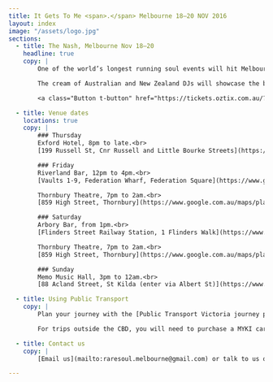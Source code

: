 ```yaml
---
title: It Gets To Me <span>.</span> Melbourne 18–20 NOV 2016
layout: index
image: "/assets/logo.jpg"
sections:
  - title: The Nash, Melbourne Nov 18–20
    headline: true
    copy: |
        One of the world’s longest running soul events will hit Melbourne in 2016, when the city hosts the 19th Australian National Northern Soul Weekender.

        The cream of Australian and New Zealand DJs will showcase the best of their rare soul collections over three spectacular nights in the world’s most liveable city.  You’ll hear traditional Northern soul, R&B, modern and crossover in dedicated rooms—and in the spirit of all weekenders—on original vinyl only.

        <a class="Button t-button" href="https://tickets.oztix.com.au/?Event=62587&utm_source=Oztix&utm_medium=Website">Buy tickets</a>

  - title: Venue dates
    locations: true
    copy: |
        ### Thursday
        Exford Hotel, 8pm to late.<br>
        [199 Russell St, Cnr Russell and Little Bourke Streets](https://www.google.com.au/maps/place/Exford+Hotel/@-37.811781,144.9652553,17z/data=!3m1!4b1!4m5!3m4!1s0x6ad642c977d7cbcb:0x731d751185b0705c!8m2!3d-37.811781!4d144.967444)

        ### Friday
        Riverland Bar, 12pm to 4pm.<br>
        [Vaults 1-9, Federation Wharf, Federation Square](https://www.google.com.au/maps?q=riverland+bar&bav=on.2,or.&bvm=bv.135258522,d.d24&biw=1229&bih=459&um=1&ie=UTF-8&sa=X&sqi=2&ved=0ahUKEwiBm9uGqtHPAhVS1GMKHc60CXQQ_AUIBigB)

        Thornbury Theatre, 7pm to 2am.<br>
        [859 High Street, Thornbury](https://www.google.com.au/maps/place/The+Thornbury+Theatre/@-37.7547037,144.9989444,17z/data=!3m1!4b1!4m5!3m4!1s0x6ad6448bc284a573:0x6dc4e3e442bffe70!8m2!3d-37.7547037!4d145.0011331)

        ### Saturday
        Arbory Bar, from 1pm.<br>
        [Flinders Street Railway Station, 1 Flinders Walk](https://www.google.com.au/maps/place/Arbory+Bar+%26+Eatery/@-37.8189372,144.9639345,17z/data=!3m1!4b1!4m5!3m4!1s0x6ad642b3e9495ce7:0xc999bbc26f34e593!8m2!3d-37.8189372!4d144.9661232)

        Thornbury Theatre, 7pm to 2am.<br>
        [859 High Street, Thornbury](https://www.google.com.au/maps/place/The+Thornbury+Theatre/@-37.7547037,144.9989444,17z/data=!3m1!4b1!4m5!3m4!1s0x6ad6448bc284a573:0x6dc4e3e442bffe70!8m2!3d-37.7547037!4d145.0011331)

        ### Sunday
        Memo Music Hall, 3pm to 12am.<br>
        [88 Acland Street, St Kilda (enter via Albert St)](https://www.google.com.au/maps/search/memo+music+hall/@-37.8677166,144.9785893,19z)

  - title: Using Public Transport
    copy: |
        Plan your journey with the [Public Transport Victoria journey planner](https://www.ptv.vic.gov.au/journey#jpsearch%5Baction%5D=showPlanner).

        For trips outside the CBD, you will need to purchase a MYKI card and load it with enough to cover the fare.  MYKI cards available from 7-Eleven's, train stations and tram super stops.  Interstate and international travellers may want to consider a [MYKI Visitor Value Pack](https://www.ptv.vic.gov.au/tickets/myki/myki-visitor-value-pack/).

  - title: Contact us
    copy: |
        [Email us](mailto:raresoul.melbourne@gmail.com) or talk to us on the [Facebook event page](https://www.facebook.com/events/1558646047788023/).

---
```

